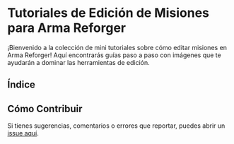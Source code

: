 # Tutoriales de Edición de Misiones para Arma Reforger

¡Bienvenido a la colección de mini tutoriales sobre cómo editar misiones en Arma Reforger! Aquí encontrarás guías paso a paso con imágenes que te ayudarán a dominar las herramientas de edición.

## Índice


## Cómo Contribuir
Si tienes sugerencias, comentarios o errores que reportar, puedes abrir un [issue aquí](https://github.com/Bhelma/Tutoriales-Edicion-Arma-Reforger/issues).

